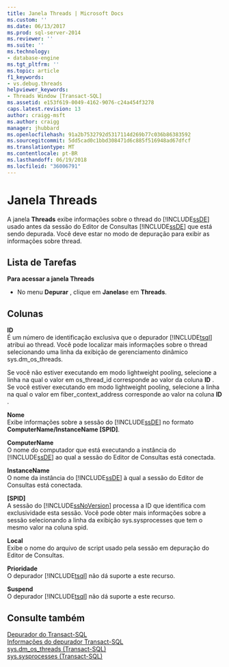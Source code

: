 ```yaml
---
title: Janela Threads | Microsoft Docs
ms.custom: ''
ms.date: 06/13/2017
ms.prod: sql-server-2014
ms.reviewer: ''
ms.suite: ''
ms.technology:
- database-engine
ms.tgt_pltfrm: ''
ms.topic: article
f1_keywords:
- vs.debug.threads
helpviewer_keywords:
- Threads Window [Transact-SQL]
ms.assetid: e153f619-0049-4162-9076-c24a454f3278
caps.latest.revision: 13
author: craigg-msft
ms.author: craigg
manager: jhubbard
ms.openlocfilehash: 91a2b7532792d5317114d269b77c036b86383592
ms.sourcegitcommit: 5dd5cad0c1bbd308471d6c885f516948ad67dfcf
ms.translationtype: MT
ms.contentlocale: pt-BR
ms.lasthandoff: 06/19/2018
ms.locfileid: "36006791"
---
```

# <a name="threads-window"></a>Janela Threads
  A janela **Threads** exibe informações sobre o thread do [!INCLUDE[ssDE](../../includes/ssde-md.md)] usado antes da sessão do Editor de Consultas [!INCLUDE[ssDE](../../includes/ssde-md.md)] que está sendo depurada. Você deve estar no modo de depuração para exibir as informações sobre thread.  
  
## <a name="task-list"></a>Lista de Tarefas  
 **Para acessar a janela Threads**  
  
-   No menu **Depurar** , clique em **Janelas**e em **Threads**.  
  
## <a name="columns"></a>Colunas  
 **ID**  
 É um número de identificação exclusiva que o depurador [!INCLUDE[tsql](../../includes/tsql-md.md)] atribui ao thread. Você pode localizar mais informações sobre o thread selecionando uma linha da exibição de gerenciamento dinâmico sys.dm_os_threads.  
  
 Se você não estiver executando em modo lightweight pooling, selecione a linha na qual o valor em os_thread_id corresponde ao valor da coluna **ID** . Se você estiver executando em modo lightweight pooling, selecione a linha na qual o valor em fiber_context_address corresponde ao valor na coluna **ID** .  
  
 **Nome**  
 Exibe informações sobre a sessão do [!INCLUDE[ssDE](../../includes/ssde-md.md)] no formato **ComputerName/InstanceName [SPID]**.  
  
 **ComputerName**  
 O nome do computador que está executando a instância do [!INCLUDE[ssDE](../../includes/ssde-md.md)] ao qual a sessão do Editor de Consultas está conectada.  
  
 **InstanceName**  
 O nome da instância do [!INCLUDE[ssDE](../../includes/ssde-md.md)] à qual a sessão do Editor de Consultas está conectada.  
  
 **[SPID]**  
 A sessão do [!INCLUDE[ssNoVersion](../../includes/ssnoversion-md.md)] processa a ID que identifica com exclusividade esta sessão. Você pode obter mais informações sobre a sessão selecionando a linha da exibição sys.sysprocesses que tem o mesmo valor na coluna spid.  
  
 **Local**  
 Exibe o nome do arquivo de script usado pela sessão em depuração do Editor de Consultas.  
  
 **Prioridade**  
 O depurador [!INCLUDE[tsql](../../includes/tsql-md.md)] não dá suporte a este recurso.  
  
 **Suspend**  
 O depurador [!INCLUDE[tsql](../../includes/tsql-md.md)] não dá suporte a este recurso.  
  
## <a name="see-also"></a>Consulte também  
 [Depurador do Transact-SQL](transact-sql-debugger.md)   
 [Informações do depurador Transact-SQL](transact-sql-debugger-information.md)   
 [sys.dm_os_threads &#40;Transact-SQL&#41;](/sql/relational-databases/system-dynamic-management-views/sys-dm-os-threads-transact-sql)   
 [sys.sysprocesses &#40;Transact-SQL&#41;](/sql/relational-databases/system-compatibility-views/sys-sysprocesses-transact-sql)  
  
  

